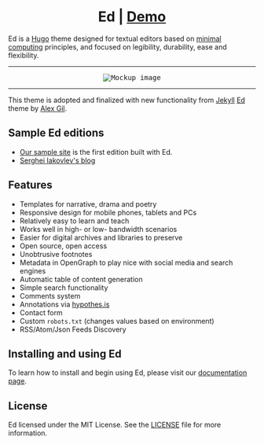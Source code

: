 <h1 align=center>Ed | <a href="https://gohugo-theme-ed.netlify.app/?utm_source=github.com&utm_campaign=docs&utm_medium=smm">Demo</a></h1>

Ed is a [Hugo](http://gohugo.io) theme designed for textual editors based on
[minimal computing](http://go-dh.github.io/mincomp/) principles, and focused
on legibility, durability, ease and flexibility.

---

<p align="center">
  <kbd><img src="https://raw.githubusercontent.com/sergeyklay/gohugo-theme-ed/main/exampleSite/content/documentation/screenshot-home.png" alt="Mockup image" title="Mockup"/></kbd>
</p>

---

This theme is adopted and finalized with new functionality from
[Jekyll](https://jekyllrb.com) [Ed](https://github.com/minicomp/ed)
theme by [Alex Gil](https://twitter.com/elotroalex).

## Sample Ed editions

- [Our sample site](https://gohugo-theme-ed.netlify.app/?utm_source=github.com&utm_campaign=docs&utm_medium=smm) is the first edition built with Ed.
- [Serghei Iakovlev's blog](https://serghei.blog/?utm_source=github.com&utm_campaign=docs&utm_medium=smm)

## Features

- Templates for narrative, drama and poetry
- Responsive design for mobile phones, tablets and PCs
- Relatively easy to learn and teach
- Works well in high- or low- bandwidth scenarios
- Easier for digital archives and libraries to preserve
- Open source, open access
- Unobtrusive footnotes
- Metadata in OpenGraph to play nice with social media and search engines
- Automatic table of content generation
- Simple search functionality
- Comments system
- Annotations via [hypothes.is](https://hypothes.is/)
- Contact form
- Custom `robots.txt` (changes values based on environment)
- RSS/Atom/Json Feeds Discovery

## Installing and using Ed

To learn how to install and begin using Ed, please visit our
[documentation page](https://gohugo-theme-ed.netlify.app/documentation/?utm_source=github.com&utm_campaign=docs&utm_medium=smm).

## License

Ed licensed under the MIT License. See the [LICENSE](https://raw.githubusercontent.com/sergeyklay/gohugo-theme-ed/main/LICENSE) file for more information.
